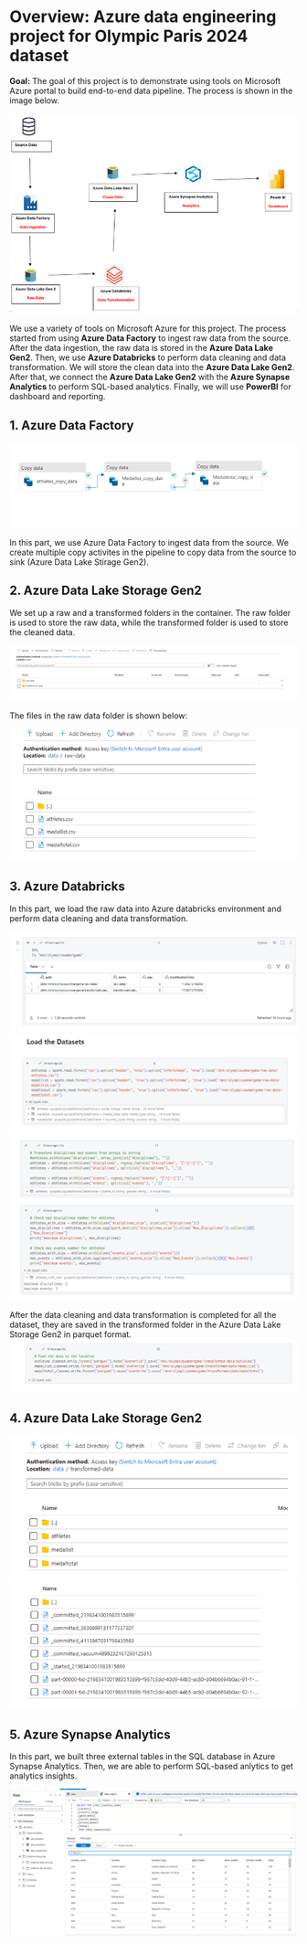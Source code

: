 
# Overview: Azure data engineering project for Olympic Paris 2024 dataset 

**Goal:** The goal of this project is to demonstrate using tools on Microsoft Azure portal to build end-to-end data pipeline. The process is shown in the image below.

![](image/Azure.png)

We use a variety of tools on Microsoft Azure for this project. The process started from using **Azure Data Factory** to ingest raw data from the source. After the data ingestion, the raw data is stored in the **Azure Data Lake Gen2**. Then, we use **Azure Databricks** to perform data cleaning and data transformation. We will store the clean data into the **Azure Data Lake Gen2**. After that, we connect the **Azure Data Lake Gen2** with the **Azure Synapse Analytics** to perform SQL-based analytics. Finally, we will use **PowerBI** for dashboard and reporting.


## 1. Azure Data Factory

![](image/Azure_Data_Factory_Activities.png)

In this part, we use Azure Data Factory to ingest data from the source. We create multiple copy activites in the pipeline to copy data from the source to sink (Azure Data Lake Stirage Gen2). 

## 2. Azure Data Lake Storage Gen2

We set up a raw and a transformed folders in the container. The raw folder is used to store the raw data, while the transformed folder is used to store the cleaned data.

![](image/Azure_Data_Lake_Storage_Gen2_Container.png)

The files in the raw data folder is shown below:

![](image/Azure_Data_Lake_Storage_Gen2_Raw.png)


## 3. Azure Databricks

In this part, we load the raw data into Azure databricks environment and perform data cleaning and data transformation.

![](image/Azure_Databricks_1.png)
![](image/Azure_Databricks_2.png)
![](image/Azure_Databricks_3.png)

After the data cleaning and data transformation is completed for all the dataset, they are saved in the transformed folder in the Azure Data Lake Storage Gen2 in parquet format.
![](image/Azure_Databricks_4.png)

## 4. Azure Data Lake Storage Gen2

![](image/Azure_Data_Lake_Storage_Gen2_Cleaned.png)
![](image/Azure_Data_Lake_Storage_Gen2_Athletes.png)

## 5. Azure Synapse Analytics

In this part, we built three external tables in the SQL database in Azure Synapse Analytics. Then, we are able to perform SQL-based anlytics to get analytics insights.

![](image/Azure_Synapse_Analytics.png)
